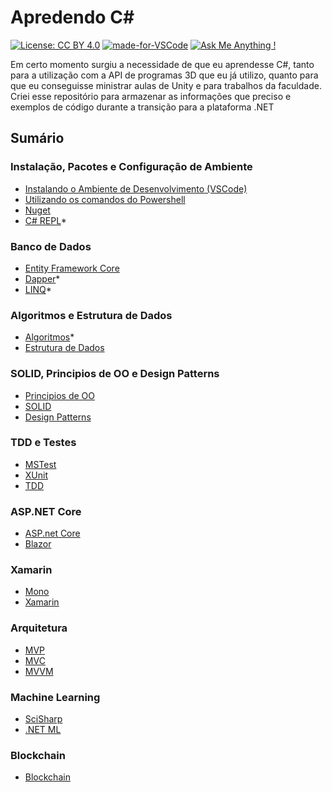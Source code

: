 # Apredendo C#
[![License: CC BY 4.0](https://img.shields.io/badge/License-CC%20BY%204.0-lightgrey.svg)](https://creativecommons.org/licenses/by/4.0/)
[![made-for-VSCode](https://img.shields.io/badge/Made%20for-VSCode-1f425f.svg)](https://code.visualstudio.com/)
[![Ask Me Anything !](https://img.shields.io/badge/Ask%20me-anything-1abc9c.svg)](https://github.com/Camilotk/teste_skeel/issues/new)

Em certo momento surgiu a necessidade de que eu aprendesse C#, tanto para a utilização com a API de programas 3D que eu já utilizo, quanto para que eu conseguisse ministrar aulas de Unity e para trabalhos da faculdade. Criei esse repositório para armazenar as informações que preciso e exemplos de código durante a transição para a plataforma .NET

## Sumário
### Instalação, Pacotes e Configuração de Ambiente
- [Instalando o Ambiente de Desenvolvimento (VSCode)](https://github.com/Camilotk/aprendendo_csharp/blob/master/INSTALLATION.md)
- [Utilizando os comandos do Powershell](https://github.com/Camilotk/aprendendo_csharp/blob/master/POWERSHELL.md)
- [Nuget](https://github.com/Camilotk/aprendendo_csharp/blob/master/NUGET.md)
- [C# REPL](https://github.com/scriptcs/scriptcs)*
### Banco de Dados
- [Entity Framework Core](https://github.com/Camilotk/aprendendo_csharp/blob/master/ENTITY.md)
- [Dapper](#)*
- [LINQ](#)*
### Algoritmos e Estrutura de Dados
- [Algoritmos](#)*
- [Estrutura de Dados](https://github.com/Camilotk/aprendendo_csharp/tree/master/Data%20Structures)
### SOLID, Principios de OO e Design Patterns
- [Principios de OO](#)
- [SOLID](#)
- [Design Patterns](https://github.com/Camilotk/aprendendo_csharp/tree/master/Design%20Patterns)
### TDD e Testes
- [MSTest](#)
- [XUnit](#)
- [TDD](#)
### ASP.NET Core
- [ASP.net Core](https://docs.microsoft.com/pt-br/aspnet/core/?view=aspnetcore-2.2)
- [Blazor](#)
### Xamarin
- [Mono](#)
- [Xamarin](https://docs.microsoft.com/pt-br/xamarin/cross-platform/get-started/)
### Arquitetura
- [MVP](#)
- [MVC](#)
- [MVVM](#)
### Machine Learning
- [SciSharp](https://github.com/SciSharp)
- [.NET ML](#)
### Blockchain
- [Blockchain](https://www.c-sharpcorner.com/article/blockchain-basics-building-a-blockchain-in-net-core/)

